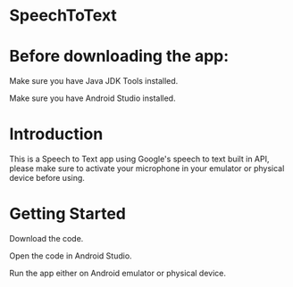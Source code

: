 # SpeechToText

# Before downloading the app:

Make sure you have Java JDK Tools installed. 

Make sure you have Android Studio installed.

# Introduction

This is a Speech to Text app using Google's speech to text built in API, please make sure to activate your microphone in your emulator or physical device before using.

# Getting Started

Download the code.

Open the code in Android Studio.

Run the app either on Android emulator or physical device.

